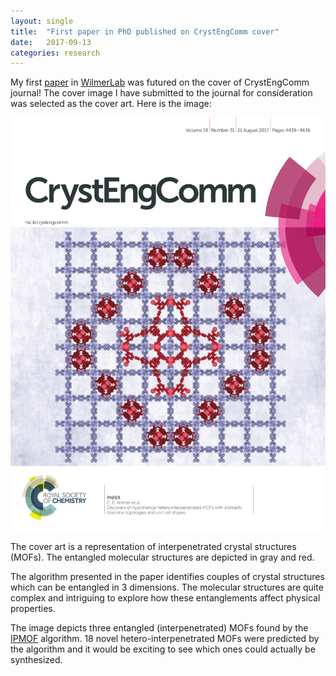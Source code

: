 ```yaml
---
layout: single
title:  "First paper in PhD published on CrystEngComm cover"
date:   2017-09-13
categories: research
---
```

My first [paper](http://pubs.rsc.org/en/content/articlehtml/2017/ce/c7ce00290d) in [WilmerLab](http://wilmerlab.com/) was futured on the cover of CrystEngComm journal! The cover image I have submitted to the journal for consideration was selected as the cover art. Here is the image:

<p align="center"> <img src="assets/img/crystengcomm-cover.png"> </p>

The cover art is a representation of interpenetrated crystal structures (MOFs).
The entangled molecular structures are depicted in gray and red.

The algorithm presented in the paper identifies couples of crystal structures which can be entangled in 3 dimensions.
The molecular structures are quite complex and intriguing to explore how these entanglements affect physical properties.

The image depicts three entangled (interpenetrated) MOFs found by the [IPMOF](https://github.com/kbsezginel/IPMOF) algorithm.
18 novel hetero-interpenetrated MOFs were predicted by the algorithm and it would be exciting to see which ones could actually be synthesized.
